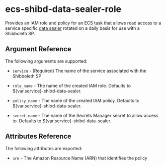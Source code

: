 # ecs-shibd-data-sealer-role

Provides an IAM role and policy for an ECS task that allows read
access to a service specific 
[data sealer](https://github.com/techservicesillinois/terraform-aws-shibd-data-sealer)
rotated on a daily basis for use with a Shibboleth SP.

Argument Reference
-----------------

The following arguments are supported:

* `service` - (Required) The name of the service associated with
the Shibboleth SP

* `role_name` - The name of the created IAM role. Defaults to
${var.service}-shibd-data-sealer.

* `policy_name` - The name of the created IAM policy. Defaults to
${var.service}-shibd-data-sealer.

* `secret_name` - The name of the Secrets Manager secret to allow
access to. Defaults to ${var.service}-shibd-data-sealer.

Attributes Reference
--------------------

The following attributes are exported:

* `arn` - The Amazon Resource Name (ARN) that identifies the policy
